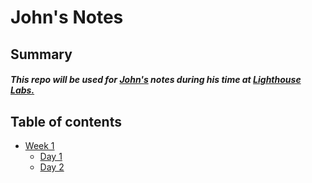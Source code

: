 # John's Notes
## Summary
##### This repo will be used for [John's](https://github.com/JDPayne11) notes during his time at [Lighthouse Labs.](https://www.lighthouselabs.ca)

## Table of contents
* [Week 1](/Week_1)
    * [Day 1](/Week_1/Day_1)
    * [Day 2](/Week_1/Day_2/)
